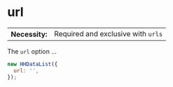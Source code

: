 # url

<table class="options-table">
  <tr>
    <th>Necessity:</th>
    <td>Required and exclusive with <code>urls</code></td>
  </tr>
</table>

The `url` option ...

``` js nonum
new HHDataList({
  url: '',
});
```


